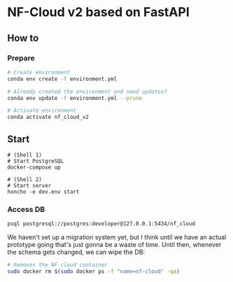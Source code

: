 # NF-Cloud v2 based on FastAPI

## How to

### Prepare

```sh
# Create environment
conda env create -f environment.yml

# Already created the environment and need updates?
conda env update -f environment.yml --prune

# Activate environment
conda activate nf_cloud_v2
```

## Start

```
# (Shell 1)
# Start PostgreSQL
docker-compose up

# (Shell 2)
# Start server
honcho -e dev.env start
```

### Access DB

```sh
psql postgresql://postgres:developer@127.0.0.1:5434/nf_cloud
```

We haven't set up a migration system yet, but I think until we have an actual prototype going that's just gonna be a waste of time.
Until then, whenever the schema gets changed, we can wipe the DB:

```sh
# Removes the NF cloud container
sudo docker rm $(sudo docker ps -f "name=nf-cloud" -qa)
```
